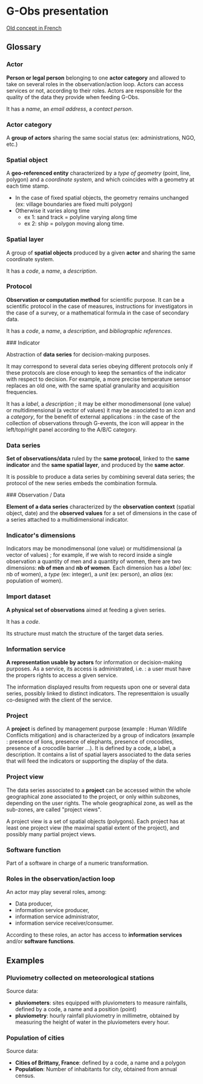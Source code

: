 # G-Obs presentation

[Old concept in French](./old_french_doc)

## Glossary

### Actor

**Person or legal person** belonging to one **actor category** and allowed to take on several roles in the observation/action loop. Actors can access services or not, according to their roles. Actors are responsible for the quality of the data they provide when feeding G-Obs.

It has a _name_, an _email address_, a _contact person_.

### Actor category

A **group of actors** sharing the same social status (ex: administrations, NGO, etc.)

### Spatial object

A **geo-referenced entity** characterized by a _type of geometry_ (point, line, polygon) and a _coordinate system_, and which coincides with a geometry at each time stamp.

* In the case of fixed spatial objects, the geometry remains unchanged (ex: village boundaries are fixed multi polygon)
* Otherwise it varies along time
    - ex 1: sand track = polyline varying along time
    - ex 2: ship = polygon moving along time.

### Spatial layer

A group of **spatial objects** produced by a given **actor** and sharing the same coordinate system.

It has a _code_, a _name_, a _description_.

### Protocol

**Observation or computation method** for scientific purpose. It can be a scientific protocol in the case of measures, instructions for investigators in the case of a survey, or a mathematical formula in the case of secondary data.

It has a _code_, a _name_, a _description_, and _bibliographic references_.

### Indicator

Abstraction of **data series** for decision-making purposes.

It may correspond to several data series obeying different protocols only if these protocols are close enough to keep the semantics of the indicator with respect to decision. For example, a more precise temperature sensor replaces an old one, with the same spatial granularity and acquisition frequencies.

It has a _label_, a _description_ ; it may be either monodimensonal (one value) or multidimensional (a vector of values)
it may be associated to an _icon_ and a _category_, for the benefit of external applications : in the case of the collection of observations through G-events, the icon will appear in the left/top/right panel according to the A/B/C category.

### Data series

**Set of observations/data** ruled by the **same protocol**, linked to the **same indicator** and the **same spatial layer**, and produced by the **same actor**.

It is possible to produce a data series by combining several data series; the protocol of the new series embeds the combination formula.

### Observation / Data

**Element of a data series** characterized by the **observation context** (spatial object, date) and the **observed values** for a set of dimensions in the case of a series attached to a multidimensional indicator.

### Indicator's dimensions

Indicators may be monodimensonal (one value) or multidimensional (a vector of values) ; for example, if we wish to record inside a single observation a quantity of men and a quantity of women, there are two dimensions: **nb of men** and **nb of women**.
Each dimension has a _label_ (ex: nb of women), a _type_ (ex: integer), a _unit_ (ex: person), an _alias_ (ex: population of women).


### Import dataset

**A physical set of observations** aimed at feeding a given series.

It has a _code_.

Its structure must match the structure of the target data series.


### Information service

**A representation usable by actors** for information or decision-making purposes. As a service, its access is administrated, i.e. : a user must have the propers rights to access a given service.

The information displayed results from requests upon one or several data series, possibly linked to distinct indicators. The representtaion is usually co-designed with the client of the service.


### Project

A **project** is defined by management purpose (example : Human Wildlife Conflicts mitigation) and is characterized by a group of indicators (example : presence of lions, presence of elephants, presence of crocodiles, presence of a crocodile barrier ...).
It is defined by a code, a label, a description.
It contains a list of spatial layers associated to the data series that will feed the indicators or supporting the display of the data.


### Project view

The data series associated to a **project** can be accessed within the whole geographical zone associated to the project, or only within subzones, depending on the user rights. The whole geographical zone, as well as the sub-zones, are called "project views".

A project view is a set of spatial objects (polygons).
Each project has at least one project view (the maximal spatial extent of the project), and possibly many partial project views.


### Software function

Part of a software in charge of a numeric transformation.


### Roles in the observation/action loop

An actor may play several roles, among:

* Data producer,
* information service producer,
* information service administrator,
* information service receiver/consumer.

According to these roles, an actor has access to **information services** and/or **software functions**.


## Examples

### Pluviometry collected on meteorological stations

Source data:

* **pluviometers**: sites equipped with pluviometers to measure rainfalls, defined by a code, a name and a position (point)
* **pluviometry**: hourly rainfall pluviometry in millimetre, obtained by measuring the height of water in the pluviometers every hour.

### Population of cities

Source data:

* **Cities of Brittany, France**: defined by a code, a name and a polygon
* **Population**: Number of inhabitants for city, obtained from annual census.
